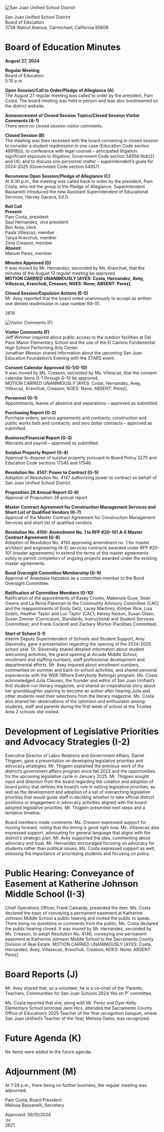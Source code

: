 <!-- Page 1 -->
![San Juan Unified School District](https://www.sanjuan.edu/cms/lib/CA01902727/Centricity/Domain/1/Board%20of%20Education%20Minutes%20August%2027%202024.png)

San Juan Unified School District  
Board of Education  
3738 Walnut Avenue, Carmichael, California 95608  

# Board of Education Minutes  
**August 27, 2024**  

**Regular Meeting**  
Board of Education  
5:15 p.m.  

**Open Session/Call to Order/Pledge of Allegiance (A)**  
The August 27 regular meeting was called to order by the president, Pam Costa. The board meeting was held in person and was also livestreamed on the district website.  

**Announcement of Closed Session Topics/Closed Session Visitor Comments (A-1)**  
There were no closed session visitor comments.  

**Closed Session (B)**  
The meeting was then recessed with the board convening in closed session to consider a student readmission in one case (Education Code section 48918[i]); to conference with legal counsel – anticipated litigation: significant exposure to litigation, Government Code section 54956.9(d)(2) and (4); and to discuss one personnel matter – superintendent’s goals for 2024-2025 (Government Code section 54957).  

**Reconvene Open Session/Pledge of Allegiance (C)**  
At 6:30 p.m., the meeting was called back to order by the president, Pam Costa, who led the group in the Pledge of Allegiance. Superintendent Bassanelli introduced the new Assistant Superintendent of Educational Services, Harvey Oaxaca, Ed.D.  

**Roll Call**  
**Present:**  
Pam Costa, president  
Saul Hernandez, vice president  
Ben Avey, clerk  
Paula Villescaz, member  
Tanya Kravchuk, member  
Zima Creason, member  
**Absent:**  
Manuel Perez, member  

**Minutes Approved (D)**  
It was moved by Mr. Hernandez, seconded by Ms. Kravchuk, that the minutes of the August 13 regular meeting be approved.  
**MOTION CARRIED UNANIMOUSLY [AYES: Costa, Hernandez, Avey, Villescaz, Kravchuk, Creason; NOES: None; ABSENT: Perez].**  

**Closed Session/Expulsion Actions (E-5)**  
Mr. Avey reported that the board voted unanimously to accept as written one denied readmission in case number RA-01.  

2619
<!-- Page 2 -->
![Visitor Comments (F)](https://example.com/image1.jpg)

**Visitor Comments (F)**  
Jeff Wimmer inquired about public access to the outdoor facilities at Del Paso Manor Elementary School and the use of the El Camino Fundamental High School Performing Arts Center.  
Jonathan Wesson shared information about the upcoming San Juan Education Foundation’s Evening with the STARS event.

**Consent Calendar Approved (G-1/G-10)**  
It was moved by Ms. Creason, seconded by Ms. Villescaz, that the consent calendar items G-1 through G-10 be approved.  
MOTION CARRIED UNANIMOUSLY [AYES: Costa, Hernandez, Avey, Villescaz, Kravchuk, Creason; NOES: None; ABSENT: Perez].

**Personnel (G-1)**  
Appointments, leaves of absence and separations – approved as submitted.

**Purchasing Report (G-2)**  
Purchase orders, service agreements and contracts; construction and public works bids and contracts; and zero dollar contracts – approved as submitted.

**Business/Financial Report (G-3)**  
Warrants and payroll – approved as submitted.

**Surplus Property Report (G-4)**  
Approval to dispose of surplus property pursuant to Board Policy 3270 and Education Code sections 17545 and 17546.

**Resolution No. 4147: Power to Contract (G-5)**  
Adoption of Resolution No. 4147 authorizing power to contract on behalf of San Juan Unified School District.

**Proposition 28 Annual Report (G-6)**  
Approval of Proposition 28 annual report.

**Master Contract Agreement for Construction Management Services and Short List of Qualified Vendors (G-7)**  
Approval of the Master Contract Agreement for Construction Management Services and short list of qualified vendors.

**Resolution No. 4150: Amendment No. 1 to RFP #20-101 A-E Master Contract Agreement (G-8)**  
Adoption of Resolution No. 4150 approving amendment no. 1 for master architect and engineering (A-E) services contracts awarded under RFP #20-101 (master agreements) to extend the terms of the master agreements solely to permit completion of ongoing projects awarded under the existing master agreements.

**Bond Oversight Committee Membership (G-9)**  
Approval of Anastasia Hatzakos as a committee member to the Bond Oversight Committee.

**Ratification of Committee Members (G-10)**  
Ratification of the appointments of Kasey Crooks, Makenzie Guye, Sean Owens and La Reina Pakeman to the Community Advisory Committee (CAC) and the reappointments of Emily Getz, Lacey Martinez, Kimber Rice, Lisa Sotelo, Heather Taylor and Luc Taylor (CAC); Kelsey Nelson, Susan Olsen, Susan Zimmer (Curriculum, Standards, Instructional and Student Services Committee); and Frank Cockrell and Zachary Morton (Facilities Committee).

**Start of School (I-1)**  
Interim Deputy Superintendent of Schools and Student Support, Amy Slavensky, gave a presentation regarding the opening of the 2024-2025 school year. Dr. Slavensky shared detailed information about student welcoming activities, the grand opening at Arcade Middle School, enrollment and staffing numbers, staff professional development and departmental efforts. Mr. Avey inquired about enrollment numbers, commented on summer and back-to-school activities, and shared personal experiences with the WEB (Where Everybody Belongs) program. Ms. Costa acknowledged Julia Clausen, the founder and editor of San Juan Unified’s first student-run literary magazine, and shared an inspirational story about her granddaughter aspiring to become an author after hearing Julia and other students read their selections from the literary magazine. Ms. Costa also shared her observations of the optimism and enthusiasm among students, staff and parents during the first week of school at the Trustee Area 2 schools she visited.
<!-- Page 3 -->
# Development of Legislative Priorities and Advocacy Strategies (I-2)
Executive Director of Labor Relations and Government Affairs, Daniel Thigpen, gave a presentation on developing legislative priorities and advocacy strategies. Mr. Thigpen explained the previous work of the district’s government affairs program since fall 2022 and the opportunities for the upcoming legislative cycle in January 2025. Mr. Thigpen sought input and direction from the board regarding the creation and adoption of board policy that defines the board’s role in setting legislative priorities, as well as the development and adoption of a set of overarching legislative priorities that would guide staff in deciding whether to take official district positions or engagement in advocacy activities aligned with the board-adopted legislative priorities. Mr. Thigpen presented next steps and a tentative timeline.

Board members made comments. Ms. Creason expressed support for moving forward, noting that the timing is good right now. Ms. Villasecaz also expressed support, advocating for general language that aligns with the district’s strategic plan. Mr. Avey supported the idea, commenting about advocacy and trust. Mr. Hernandez encouraged focusing on advocacy for students rather than political issues. Ms. Costa expressed support as well, stressing the importance of prioritizing students and focusing on policy.

# Public Hearing: Conveyance of Easement at Katherine Johnson Middle School (I-3)
Chief Operations Officer, Frank Camarda, presented the item. Ms. Costa declared the topic of conveying a permanent easement at Katherine Johnson Middle School a public hearing and invited the public to speak. There being no questions or comments from the public, Ms. Costa declared the public hearing closed. It was moved by Mr. Hernandez, seconded by Ms. Creason, to adopt Resolution No. 4146, conveying one permanent easement at Katherine Johnson Middle School to the Sacramento County Division of Real Estate. MOTION CARRIED UNANIMOUSLY [AYES: Costa, Hernandez, Avey, Villasecaz, Kravchuk, Creason; NOES: None; ABSENT: Perez].

# Board Reports (J)
Mr. Avey shared that, as a volunteer, he is a co-chair of the ‘Parents, Teachers, Communities for San Juan Schools 2024 Yes on P’ committee.

Ms. Costa reported that she, along with Mr. Perez and Dyer-Kelly Elementary School principal Jami Hics, attended the Sacramento County Office of Education’s 2025 Teacher of the Year recognition banquet, where San Juan Unified’s Teacher of the Year, Melissa Oates, was recognized.

# Future Agenda (K)
No items were added to the future agenda.

# Adjournment (M)
At 7:24 p.m., there being no further business, the regular meeting was adjourned.

Pam Costa, Board President  
Melissa Bassanelli, Secretary  

Approved: 09/10/2024  
:sc  
2621

